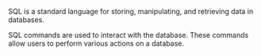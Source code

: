 SQL is a standard language for storing, manipulating, and retrieving data in databases.

SQL commands are used to interact with the database. These commands allow users to perform various actions on a database.

## 